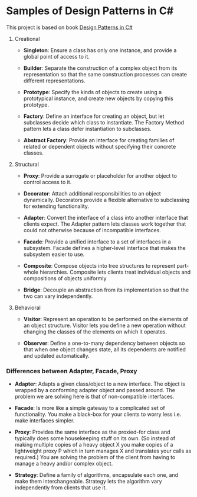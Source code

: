 # Samples of Design Patterns in C#
This project is based on book [Design Patterns in C#](https://www.amazon.com/Design-Patterns-Hands-Real-World-Examples/dp/1484236394)

1. Creational
    * **Singleton**: Ensure a class has only one instance, and provide a global point of access to it.

    * **Builder**:  Separate the construction of a complex object from its representation so that the same construction processes can create different representations.

    * **Prototype**: Specify the kinds of objects to create using a prototypical instance, and create new objects by copying this prototype.

    * **Factory**: Define an interface for creating an object, but let subclasses decide which class to instantiate. The Factory Method pattern lets a class defer instantiation to subclasses.

    * **Abstract Factory**: Provide an interface for creating families of related or dependent objects without specifying their concrete classes.

2. Structural

    * **Proxy**: Provide a surrogate or placeholder for another object to control access to it.

    * **Decorator**: Attach additional responsibilities to an object dynamically. Decorators provide a flexible alternative to subclassing for extending functionality.

    * **Adapter**: Convert the interface of a class into another interface that clients expect. The Adapter pattern lets classes work together that could not otherwise because of incompatible interfaces.

    * **Facade**: Provide a unified interface to a set of interfaces in a subsystem. Facade defines a higher-level interface that makes the subsystem easier to use.

    * **Composite**: Compose objects into tree structures to represent part-whole hierarchies. Composite lets clients treat individual objects and compositions of objects uniformly

    * **Bridge**: Decouple an abstraction from its implementation so that the two can vary independently.

3. Behavioral

    * **Visitor**: Represent an operation to be performed on the elements of an object structure. Visitor lets you define a new operation without changing the classes of the elements on which it operates.

    * **Observer**: Define a one-to-many dependency between objects so that when one object changes state, all its dependents are notified and updated automatically.

### Differences between Adapter, Facade, Proxy

* **Adapter**: Adapts a given class/object to a new interface. The object is wrapped by a conforming adapter object and passed around. The problem we are solving here is that of non-compatible interfaces.

* **Facade**: Is more like a simple gateway to a complicated set of functionality. You make a black-box for your clients to worry less i.e. make interfaces simpler.

* **Proxy**: Provides the same interface as the proxied-for class and typically does some housekeeping stuff on its own. 
(So instead of making multiple copies of a heavy object X you make copies of a lightweight proxy P which in turn manages X and translates your calls as required.) 
You are solving the problem of the client from having to manage a heavy and/or complex object.

* **Strategy**: Define a family of algorithms, encapsulate each one, and make them interchangeable. Strategy lets the algorithm vary independently from clients that use it.

